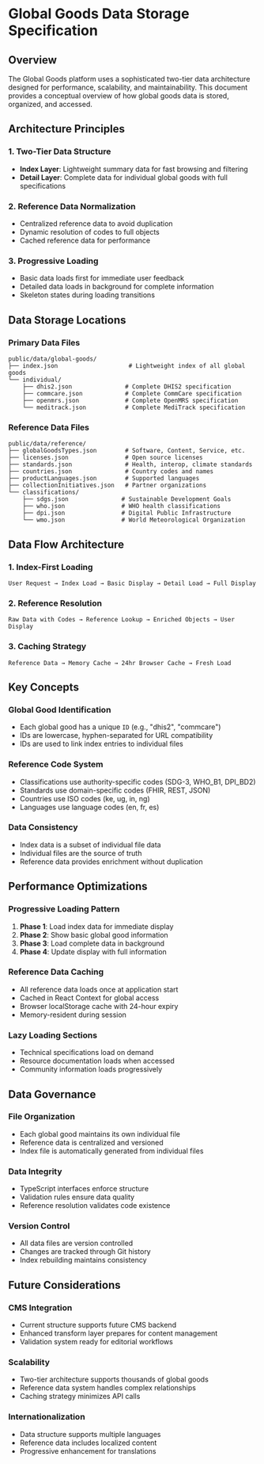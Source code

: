 
# Global Goods Data Storage Specification

## Overview

The Global Goods platform uses a sophisticated two-tier data architecture designed for performance, scalability, and maintainability. This document provides a conceptual overview of how global goods data is stored, organized, and accessed.

## Architecture Principles

### 1. Two-Tier Data Structure
- **Index Layer**: Lightweight summary data for fast browsing and filtering
- **Detail Layer**: Complete data for individual global goods with full specifications

### 2. Reference Data Normalization
- Centralized reference data to avoid duplication
- Dynamic resolution of codes to full objects
- Cached reference data for performance

### 3. Progressive Loading
- Basic data loads first for immediate user feedback
- Detailed data loads in background for complete information
- Skeleton states during loading transitions

## Data Storage Locations

### Primary Data Files
```
public/data/global-goods/
├── index.json                    # Lightweight index of all global goods
└── individual/
    ├── dhis2.json               # Complete DHIS2 specification
    ├── commcare.json            # Complete CommCare specification
    ├── openmrs.json             # Complete OpenMRS specification
    └── meditrack.json           # Complete MediTrack specification
```

### Reference Data Files
```
public/data/reference/
├── globalGoodsTypes.json        # Software, Content, Service, etc.
├── licenses.json                # Open source licenses
├── standards.json               # Health, interop, climate standards
├── countries.json               # Country codes and names
├── productLanguages.json        # Supported languages
├── collectionInitiatives.json   # Partner organizations
└── classifications/
    ├── sdgs.json               # Sustainable Development Goals
    ├── who.json                # WHO health classifications
    ├── dpi.json                # Digital Public Infrastructure
    └── wmo.json                # World Meteorological Organization
```

## Data Flow Architecture

### 1. Index-First Loading
```
User Request → Index Load → Basic Display → Detail Load → Full Display
```

### 2. Reference Resolution
```
Raw Data with Codes → Reference Lookup → Enriched Objects → User Display
```

### 3. Caching Strategy
```
Reference Data → Memory Cache → 24hr Browser Cache → Fresh Load
```

## Key Concepts

### Global Good Identification
- Each global good has a unique `ID` (e.g., "dhis2", "commcare")
- IDs are lowercase, hyphen-separated for URL compatibility
- IDs are used to link index entries to individual files

### Reference Code System
- Classifications use authority-specific codes (SDG-3, WHO_B1, DPI_BD2)
- Standards use domain-specific codes (FHIR, REST, JSON)
- Countries use ISO codes (ke, ug, in, ng)
- Languages use language codes (en, fr, es)

### Data Consistency
- Index data is a subset of individual file data
- Individual files are the source of truth
- Reference data provides enrichment without duplication

## Performance Optimizations

### Progressive Loading Pattern
1. **Phase 1**: Load index data for immediate display
2. **Phase 2**: Show basic global good information
3. **Phase 3**: Load complete data in background
4. **Phase 4**: Update display with full information

### Reference Data Caching
- All reference data loads once at application start
- Cached in React Context for global access
- Browser localStorage cache with 24-hour expiry
- Memory-resident during session

### Lazy Loading Sections
- Technical specifications load on demand
- Resource documentation loads when accessed
- Community information loads progressively

## Data Governance

### File Organization
- Each global good maintains its own individual file
- Reference data is centralized and versioned
- Index file is automatically generated from individual files

### Data Integrity
- TypeScript interfaces enforce structure
- Validation rules ensure data quality
- Reference resolution validates code existence

### Version Control
- All data files are version controlled
- Changes are tracked through Git history
- Index rebuilding maintains consistency

## Future Considerations

### CMS Integration
- Current structure supports future CMS backend
- Enhanced transform layer prepares for content management
- Validation system ready for editorial workflows

### Scalability
- Two-tier architecture supports thousands of global goods
- Reference data system handles complex relationships
- Caching strategy minimizes API calls

### Internationalization
- Data structure supports multiple languages
- Reference data includes localized content
- Progressive enhancement for translations
